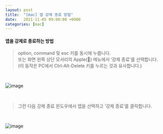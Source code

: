 ```yaml
---
layout: post
title:  "[mac] 앱 강제 종료 방법"
date:   2021-11-05 09:00:00 +0900
categories: [mac]
---
```


#### 앱을 강제로 종료하는 방법

> option, command 및 esc 키를 동시에 누릅니다.  
> 또는 화면 왼쪽 상단 모서리의 Apple() 메뉴에서 ‘강제 종료’를 선택합니다.  
> (이 동작은 PC에서 Ctrl-Alt-Delete 키를 누르는 것과 유사합니다.)
<br>

![image](https://user-images.githubusercontent.com/3415567/145176127-2a4ce85b-b4ca-41de-a227-1f33ca2e9035.png)

<br>

> 그런 다음 강제 종료 윈도우에서 앱을 선택하고 ‘강제 종료’를 클릭합니다.  

<br>

![image](https://support.apple.com/library/content/dam/edam/applecare/images/en_US/macos/highsierra/macos-high-sierra-force-quit.jpg)

<br>